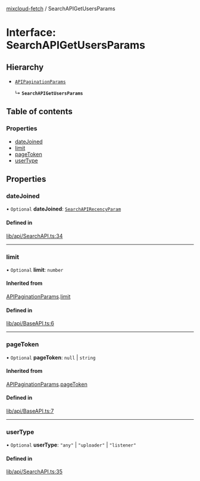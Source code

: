 [mixcloud-fetch](../README.md) / SearchAPIGetUsersParams

# Interface: SearchAPIGetUsersParams

## Hierarchy

- [`APIPaginationParams`](APIPaginationParams.md)

  ↳ **`SearchAPIGetUsersParams`**

## Table of contents

### Properties

- [dateJoined](SearchAPIGetUsersParams.md#datejoined)
- [limit](SearchAPIGetUsersParams.md#limit)
- [pageToken](SearchAPIGetUsersParams.md#pagetoken)
- [userType](SearchAPIGetUsersParams.md#usertype)

## Properties

### dateJoined

• `Optional` **dateJoined**: [`SearchAPIRecencyParam`](../README.md#searchapirecencyparam)

#### Defined in

[lib/api/SearchAPI.ts:34](https://github.com/patrickkfkan/mixcloud-fetch/blob/1cf2daf/src/lib/api/SearchAPI.ts#L34)

___

### limit

• `Optional` **limit**: `number`

#### Inherited from

[APIPaginationParams](APIPaginationParams.md).[limit](APIPaginationParams.md#limit)

#### Defined in

[lib/api/BaseAPI.ts:6](https://github.com/patrickkfkan/mixcloud-fetch/blob/1cf2daf/src/lib/api/BaseAPI.ts#L6)

___

### pageToken

• `Optional` **pageToken**: ``null`` \| `string`

#### Inherited from

[APIPaginationParams](APIPaginationParams.md).[pageToken](APIPaginationParams.md#pagetoken)

#### Defined in

[lib/api/BaseAPI.ts:7](https://github.com/patrickkfkan/mixcloud-fetch/blob/1cf2daf/src/lib/api/BaseAPI.ts#L7)

___

### userType

• `Optional` **userType**: ``"any"`` \| ``"uploader"`` \| ``"listener"``

#### Defined in

[lib/api/SearchAPI.ts:35](https://github.com/patrickkfkan/mixcloud-fetch/blob/1cf2daf/src/lib/api/SearchAPI.ts#L35)
